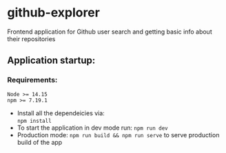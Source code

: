 # github-explorer
Frontend application for Github user search and getting basic info about their repositories 


## Application startup:
### Requirements:
`Node >= 14.15` <br/>
`npm >= 7.19.1`
* Install all the dependeicies via: <br/>
`npm install`
* To start the application in dev mode run: `npm run dev`
* Production mode: `npm run build && npm run serve` to serve production build of the app
